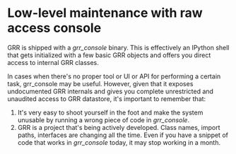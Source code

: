 # Low-level maintenance with raw access console

GRR is shipped with a *grr_console* binary. This is effectively an IPython shell that gets initialized with a few basic GRR objects and offers you direct access to internal GRR classes.

In cases when there's no proper tool or UI or API for performing a certain task, grr_console may be useful. However, given that it exposes undocumented GRR internals and gives you complete unrestricted and unaudited access to GRR datastore, it's important to remember that:

1. It's very easy to shoot yourself in the foot and make the system unusable by running a wrong piece of code in *grr_console*.
1. GRR is a project that's being actively developed. Class names, import paths, interfaces are changing all the time. Even if you have a snippet of code that works in *grr_console* today, it may stop working in a month.
